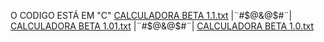 O CODIGO ESTÁ EM "C"
[CALCULADORA BETA  1.1.txt](https://github.com/Gustavo-G-Rocha/calculadora-beta-1.0/files/10717489/CALCULADORA.BETA.1.1.txt)
|¨#$@&@$#¨|
[CALCULADORA BETA 1.01.txt](https://github.com/Gustavo-G-Rocha/calculadora-beta-1.0/files/10702552/CALCULADORA.BETA.1.01.txt)
|¨#$@&@$#¨|
[CALCULADORA BETA 1.0.txt](https://github.com/Gustavo-G-Rocha/calculadora-beta-1.0/files/10691301/calculadora.beta.1.0.txt)
